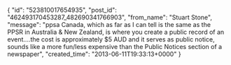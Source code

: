  {
   "id": "523810017654935",
   "post_id": "462493170453287_482690341766903",
   "from_name": "Stuart Stone",
   "message": "ppsa Canada, which as far as I can tell is the same as the PPSR in Australia & New Zealand, is where you create a public record of an event....the cost is approximately $5 AUD and it serves as public notice, sounds like a more fun/less expensive than the Public Notices section of  a newspaper",
   "created_time": "2013-06-11T19:33:13+0000"
 }

